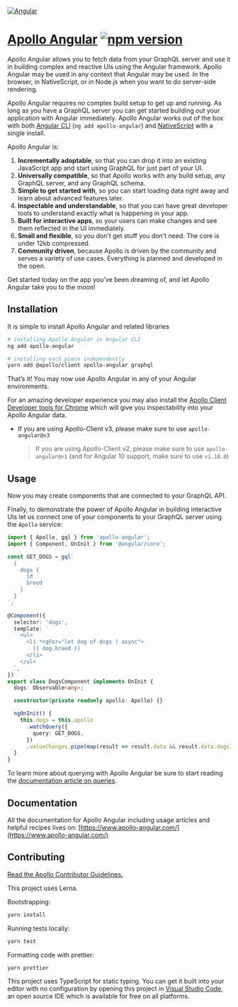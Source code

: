 [![Angular](https://user-images.githubusercontent.com/25294569/63955021-b99fca80-ca8c-11e9-9362-1ee8083edd2e.gif)](https://www.apollo-angular.com/)

# [Apollo Angular](https://www.apollo-angular.com/) [![npm version](https://badge.fury.io/js/apollo-angular.svg)](https://badge.fury.io/js/apollo-angular)

Apollo Angular allows you to fetch data from your GraphQL server and use it in building complex and
reactive UIs using the Angular framework. Apollo Angular may be used in any context that Angular may
be used. In the browser, in NativeScript, or in Node.js when you want to do server-side rendering.

Apollo Angular requires _no_ complex build setup to get up and running. As long as you have a
GraphQL server you can get started building out your application with Angular immediately. Apollo
Angular works out of the box with both [Angular CLI](https://cli.angular.io/)
(`ng add apollo-angular`) and [NativeScript](https://www.nativescript.org/) with a single install.

Apollo Angular is:

1. **Incrementally adoptable**, so that you can drop it into an existing JavaScript app and start
   using GraphQL for just part of your UI.
1. **Universally compatible**, so that Apollo works with any build setup, any GraphQL server, and
   any GraphQL schema.
1. **Simple to get started with**, so you can start loading data right away and learn about advanced
   features later.
1. **Inspectable and understandable**, so that you can have great developer tools to understand
   exactly what is happening in your app.
1. **Built for interactive apps**, so your users can make changes and see them reflected in the UI
   immediately.
1. **Small and flexible**, so you don't get stuff you don't need. The core is under 12kb compressed.
1. **Community driven**, because Apollo is driven by the community and serves a variety of use
   cases. Everything is planned and developed in the open.

Get started today on the app you’ve been dreaming of, and let Apollo Angular take you to the moon!

## Installation

It is simple to install Apollo Angular and related libraries

```bash
# installing Apollo Angular in Angular CLI
ng add apollo-angular

# installing each piece independently
yarn add @apollo/client apollo-angular graphql
```

That’s it! You may now use Apollo Angular in any of your Angular environments.

For an amazing developer experience you may also install the
[Apollo Client Developer tools for Chrome](https://chrome.google.com/webstore/detail/apollo-client-developer-t/jdkknkkbebbapilgoeccciglkfbmbnfm)
which will give you inspectability into your Apollo Angular data.

- If you are using Apollo-Client v3, please make sure to use `apollo-angular@v3`
  > If you are using Apollo-Client v2, please make sure to use `apollo-angular@v1` (and for Angular
  > 10 support, make sure to use `v1.10.0`)

## Usage

Now you may create components that are connected to your GraphQL API.

Finally, to demonstrate the power of Apollo Angular in building interactive UIs let us connect one
of your components to your GraphQL server using the `Apollo` service:

```ts
import { Apollo, gql } from 'apollo-angular';
import { Component, OnInit } from '@angular/core';

const GET_DOGS = gql`
  {
    dogs {
      id
      breed
    }
  }
`;

@Component({
  selector: 'dogs',
  template: `
    <ul>
      <li *ngFor="let dog of dogs | async">
        {{ dog.breed }}
      </li>
    </ul>
  `,
})
export class DogsComponent implements OnInit {
  dogs: Observable<any>;

  constructor(private readonly apollo: Apollo) {}

  ngOnInit() {
    this.dogs = this.apollo
      .watchQuery({
        query: GET_DOGS,
      })
      .valueChanges.pipe(map(result => result.data && result.data.dogs));
  }
}
```

To learn more about querying with Apollo Angular be sure to start reading the
[documentation article on queries](https://apollo-angular.com/docs/data/queries/).

## Documentation

All the documentation for Apollo Angular including usage articles and helpful recipes lives on:
[https://www.apollo-angular.com/](https://www.apollo-angular.com/)

## Contributing

[Read the Apollo Contributor Guidelines.](CONTRIBUTING.md)

This project uses Lerna.

Bootstrapping:

```bash
yarn install
```

Running tests locally:

```bash
yarn test
```

Formatting code with prettier:

```bash
yarn prettier
```

This project uses TypeScript for static typing. You can get it built into your editor with no
configuration by opening this project in [Visual Studio Code](https://code.visualstudio.com/), an
open source IDE which is available for free on all platforms.
